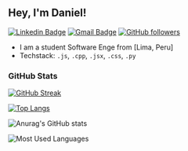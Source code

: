 ## Hey, I'm Daniel!

[![Linkedin Badge](https://img.shields.io/badge/-Daniel%20Sanchez%20Gutierrez-blue?style=social&logo=Linkedin&logoColor=blue&link=https://www.linkedin.com/in/daniel-sanchez-584055278)](https://www.linkedin.com/in/daniel-sanchez-584055278)
[![Gmail Badge](https://img.shields.io/badge/-daniel.sanchez.guti-c14438?style=social&logo=Gmail&logoColor=red&link=mailto:daniel.sanchez.guti@gmail.com)](mailto:daniel.sanchez.guti@gmail.com)
[![GitHub followers](https://img.shields.io/github/followers/DanSan122?label=Follow&style=social)](https://github.com/DanSan122) 

* I am a student Software Enge from [Lima, Peru]
* Techstack: `.js`, `.cpp`, `.jsx`, `.css`, `.py` 


### GitHub Stats

[![GitHub Streak](https://github-readme-streak-stats.herokuapp.com?user=DanSan122&theme=tokyonight)](https://git.io/streak-stats)

[![Top Langs](https://github-readme-stats.vercel.app/api/top-langs/?username=DanSan122&layout=donut)](https://github.com/anuraghazra/github-readme-stats-transparent)

![Anurag's GitHub stats](https://github-readme-stats.vercel.app/api?username=DanSan122&theme=tokyonight&show_icons=true)

![Most Used Languages](https://raw.githubusercontent.com/DanSan122/github-stats-transparent/output/generated/languages.svg)
